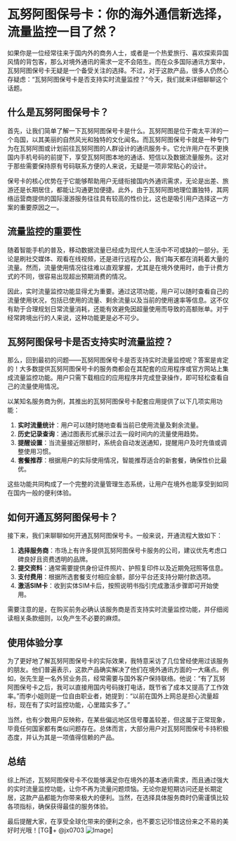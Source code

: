 # 瓦努阿图保号卡：你的海外通信新选择，流量监控一目了然？

如果你是一位经常往来于国内外的商务人士，或者是一个热爱旅行、喜欢探索异国风情的背包客，那么对境外通讯的需求一定不会陌生。而在众多国际通讯方案中，瓦努阿图保号卡无疑是一个备受关注的选择。不过，对于这款产品，很多人仍然心存疑虑：“瓦努阿图保号卡是否支持实时流量监控？”今天，我们就来详细聊聊这个话题。

## 什么是瓦努阿图保号卡？

首先，让我们简单了解一下瓦努阿图保号卡是什么。瓦努阿图是位于南太平洋的一个岛国，以其美丽的自然风光和独特的文化闻名。而瓦努阿图保号卡就是一种专门为在瓦努阿图或计划前往瓦努阿图的人群设计的通讯服务卡。它允许用户在不更换国内手机号码的前提下，享受瓦努阿图本地的通话、短信以及数据流量服务。这对于那些需要保持原有号码联系方便的人来说，无疑是一项非常贴心的设计。

保号卡的核心优势在于它能够帮助用户无缝衔接国内外通讯需求，无论是出差、旅游还是长期居住，都能让沟通更加便捷。此外，由于瓦努阿图地理位置独特，其网络运营商提供的国际漫游服务往往具有较高的性价比，这也是吸引用户选择这一方案的重要原因之一。

## 流量监控的重要性

随着智能手机的普及，移动数据流量已经成为现代人生活中不可或缺的一部分。无论是刷社交媒体、观看在线视频，还是进行远程办公，我们每天都在消耗着大量的流量。然而，流量使用情况往往难以直观掌握，尤其是在境外使用时，由于计费方式的不同，很容易出现超出预期消费的情况。

因此，实时流量监控功能显得尤为重要。通过这项功能，用户可以随时查看自己的流量使用状况，包括已使用的流量、剩余流量以及当前的使用速率等信息。这不仅有助于合理规划日常流量消耗，还能有效避免因超量使用而导致的高额账单。对于经常跨境出行的人来说，这种功能更是必不可少。

## 瓦努阿图保号卡是否支持实时流量监控？

那么，回到最初的问题——瓦努阿图保号卡是否支持实时流量监控呢？答案是肯定的！大多数提供瓦努阿图保号卡的服务商都会在其配套的应用程序或官方网站上集成流量监控功能。用户只需下载相应的应用程序并完成登录操作，即可轻松查看自己的流量使用情况。

以某知名服务商为例，其推出的瓦努阿图保号卡配套应用提供了以下几项实用功能：

1. **实时流量统计**：用户可以随时随地查看当前已使用流量及剩余流量。
2. **历史记录查询**：通过图表形式展示过去一段时间内的流量使用趋势。
3. **提醒设置**：当流量接近限额时，系统会自动发送通知，提醒用户及时充值或调整使用习惯。
4. **套餐推荐**：根据用户的实际使用情况，智能推荐适合的新套餐，确保性价比最优。

这些功能共同构成了一个完整的流量管理生态系统，让用户在境外也能享受到如同在国内一般的便利体验。

## 如何开通瓦努阿图保号卡？

接下来，我们来聊聊如何开通瓦努阿图保号卡。一般来说，开通流程大致如下：

1. **选择服务商**：市场上有许多提供瓦努阿图保号卡服务的公司，建议优先考虑口碑良好且资费透明的品牌。
2. **提交资料**：通常需要提供身份证件照片、护照复印件以及近期免冠照等信息。
3. **支付费用**：根据所选套餐支付相应金额，部分平台还支持分期付款选项。
4. **激活SIM卡**：收到实体SIM卡后，按照说明书指引完成激活步骤即可开始使用。

需要注意的是，在购买前务必确认该服务商是否支持实时流量监控功能，并仔细阅读相关条款细则，以免产生不必要的麻烦。

## 使用体验分享

为了更好地了解瓦努阿图保号卡的实际效果，我特意采访了几位曾经使用过该服务的朋友。他们普遍表示，这款产品确实解决了他们在境外通讯方面的一大痛点。例如，张先生是一名外贸业务员，经常需要与国外客户保持联络。他说：“有了瓦努阿图保号卡之后，我可以直接用国内号码拨打电话，既节省了成本又提高了工作效率。”而李小姐则是一位自由职业者，她提到：“以前在国外上网总是担心流量超标，现在有了实时监控功能，心里踏实多了。”

当然，也有少数用户反映称，在某些偏远地区信号覆盖较差，但这属于正常现象，毕竟任何国家都有类似问题存在。总体而言，大部分用户对瓦努阿图保号卡持积极态度，并认为其是一项值得信赖的产品。

## 总结

综上所述，瓦努阿图保号卡不仅能够满足你在境外的基本通讯需求，而且通过强大的实时流量监控功能，让你不再为流量问题烦恼。无论你是短期访问还是长期定居，这款产品都能为你带来极大的便利。当然，在选择具体服务商时仍需谨慎比较各项指标，确保获得最佳的服务体验。

最后提醒大家，在享受全球化带来的便利之余，也不要忘记珍惜这份来之不易的美好时光哦！[TG💪+ @jx0703 ![Image](https://github.com/user-attachments/assets/dbca1d08-cadb-493c-b0ec-ad6f7a83f270)]